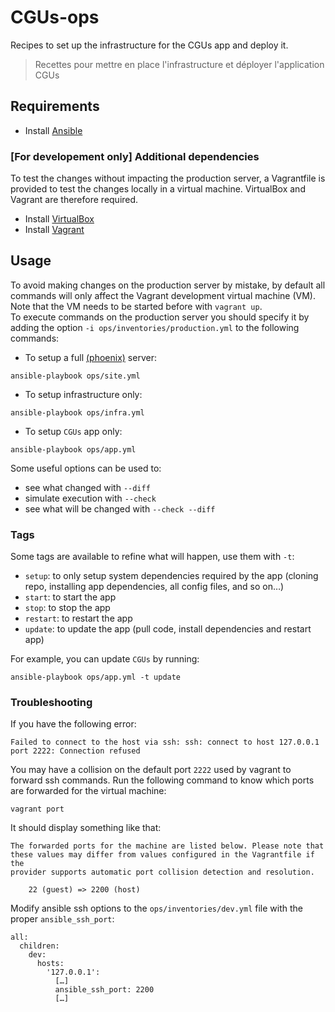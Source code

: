 # CGUs-ops

Recipes to set up the infrastructure for the CGUs app and deploy it.

> Recettes pour mettre en place l'infrastructure et déployer l'application CGUs

## Requirements

- Install [Ansible](https://docs.ansible.com/ansible/latest/installation_guide/intro_installation.html)

### [For developement only] Additional dependencies

To test the changes without impacting the production server, a Vagrantfile is provided to test the changes locally in a virtual machine. VirtualBox and Vagrant are therefore required.

- Install [VirtualBox](https://www.vagrantup.com/docs/installation/)
- Install [Vagrant](https://www.vagrantup.com/docs/installation/)

## Usage

To avoid making changes on the production server by mistake, by default all commands will only affect the Vagrant development virtual machine (VM). Note that the VM needs to be started before with `vagrant up`.\
To execute commands on the production server you should specify it by adding the option `-i ops/inventories/production.yml` to the following commands:

- To setup a full [(phoenix)](https://martinfowler.com/bliki/PhoenixServer.html) server:
```
ansible-playbook ops/site.yml
```

- To setup infrastructure only:
```
ansible-playbook ops/infra.yml
```

- To setup `CGUs` app only:
```
ansible-playbook ops/app.yml
```

Some useful options can be used to:
- see what changed with `--diff`
- simulate execution with `--check`
- see what will be changed with `--check --diff`

### Tags

Some tags are available to refine what will happen, use them with `-t`:
 - `setup`: to only setup system dependencies required by the app (cloning repo, installing app dependencies, all config files, and so on…)
 - `start`: to start the app
 - `stop`: to stop the app
 - `restart`: to restart the app
 - `update`: to update the app (pull code, install dependencies and restart app)

For example, you can update `CGUs` by running:
```
ansible-playbook ops/app.yml -t update
```

### Troubleshooting

If you have the following error:
```
Failed to connect to the host via ssh: ssh: connect to host 127.0.0.1 port 2222: Connection refused
```

You may have a collision on the default port `2222` used by vagrant to forward ssh commands.
Run the following command to know which ports are forwarded for the virtual machine:
```
vagrant port
```

It should display something like that:
```
The forwarded ports for the machine are listed below. Please note that
these values may differ from values configured in the Vagrantfile if the
provider supports automatic port collision detection and resolution.

    22 (guest) => 2200 (host)
```

Modify ansible ssh options to the `ops/inventories/dev.yml` file with the proper `ansible_ssh_port`:
```
all:
  children:
    dev:
      hosts:
        '127.0.0.1':
          […]
          ansible_ssh_port: 2200
          […]
```
